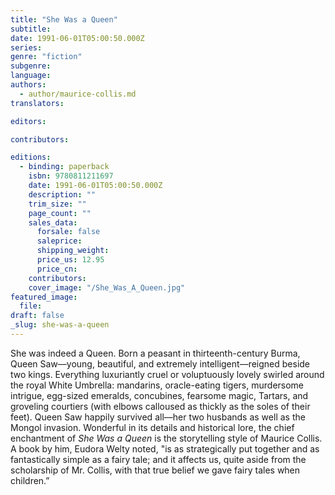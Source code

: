 ```yaml
---
title: "She Was a Queen"
subtitle:
date: 1991-06-01T05:00:50.000Z
series:
genre: "fiction"
subgenre:
language:
authors:
  - author/maurice-collis.md
translators:

editors:

contributors:

editions:
  - binding: paperback
    isbn: 9780811211697
    date: 1991-06-01T05:00:50.000Z
    description: ""
    trim_size: ""
    page_count: ""
    sales_data:
      forsale: false
      saleprice:
      shipping_weight:
      price_us: 12.95
      price_cn:
    contributors:
    cover_image: "/She_Was_A_Queen.jpg"
featured_image:
  file:
draft: false
_slug: she-was-a-queen
---
```


She was indeed a Queen. Born a peasant in thirteenth-century Burma, Queen Saw––young, beautiful, and extremely intelligent––reigned beside two kings. Everything luxuriantly cruel or voluptuously lovely swirled around the royal White Umbrella: mandarins, oracle-eating tigers, murdersome intrigue, egg-sized emeralds, concubines, fearsome magic, Tartars, and groveling courtiers (with elbows calloused as thickly as the soles of their feet). Queen Saw happily survived all––her two husbands as well as the Mongol invasion. Wonderful in its details and historical lore, the chief enchantment of _She Was a Queen_ is the storytelling style of Maurice Collis. A book by him, Eudora Welty noted, "is as strategically put together and as fantastically simple as a fairy tale; and it affects us, quite aside from the scholarship of Mr. Collis, with that true belief we gave fairy tales when children.”

